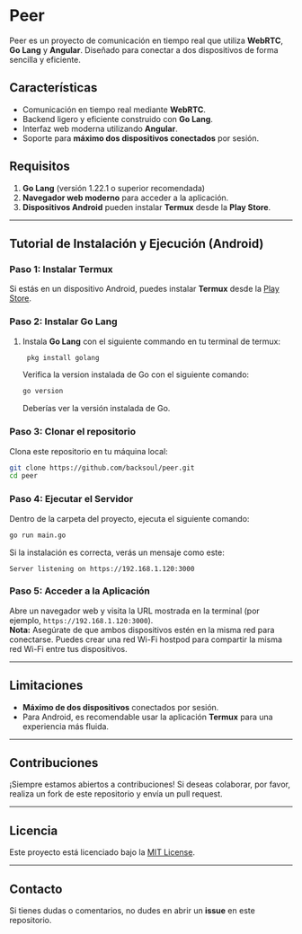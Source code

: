 # Peer

Peer es un proyecto de comunicación en tiempo real que utiliza **WebRTC**, **Go Lang** y **Angular**. Diseñado para conectar a dos dispositivos de forma sencilla y eficiente.

## Características

- Comunicación en tiempo real mediante **WebRTC**.
- Backend ligero y eficiente construido con **Go Lang**.
- Interfaz web moderna utilizando **Angular**.
- Soporte para **máximo dos dispositivos conectados** por sesión.

## Requisitos

1. **Go Lang** (versión 1.22.1 o superior recomendada)
2. **Navegador web moderno** para acceder a la aplicación.
3. **Dispositivos Android** pueden instalar **Termux** desde la **Play Store**.

---

## Tutorial de Instalación y Ejecución (Android)

### Paso 1: Instalar Termux

Si estás en un dispositivo Android, puedes instalar **Termux** desde la [Play Store](https://play.google.com/store/search?q=termux&c=apps).

### Paso 2: Instalar Go Lang

1. Instala **Go Lang** con el siguiente commando en tu terminal de termux:
   ```bash
    pkg install golang
   ```
   Verifica la version instalada de Go con el siguiente comando:
   ```bash
   go version
   ```
   Deberías ver la versión instalada de Go.

### Paso 3: Clonar el repositorio

Clona este repositorio en tu máquina local:
```bash
git clone https://github.com/backsoul/peer.git
cd peer
```

### Paso 4: Ejecutar el Servidor

Dentro de la carpeta del proyecto, ejecuta el siguiente comando:
```bash
go run main.go
```

Si la instalación es correcta, verás un mensaje como este:
```
Server listening on https://192.168.1.120:3000
```

### Paso 5: Acceder a la Aplicación

Abre un navegador web y visita la URL mostrada en la terminal (por ejemplo, `https://192.168.1.120:3000`).  
**Nota:** Asegúrate de que ambos dispositivos estén en la misma red para conectarse. Puedes crear una red Wi-Fi hostpod 
para compartir la misma red Wi-Fi entre tus dispositivos.

---

## Limitaciones

- **Máximo de dos dispositivos** conectados por sesión.
- Para Android, es recomendable usar la aplicación **Termux** para una experiencia más fluida.

---

## Contribuciones

¡Siempre estamos abiertos a contribuciones! Si deseas colaborar, por favor, realiza un fork de este repositorio y envía un pull request.

---

## Licencia

Este proyecto está licenciado bajo la [MIT License](LICENSE).

---

## Contacto

Si tienes dudas o comentarios, no dudes en abrir un **issue** en este repositorio.
